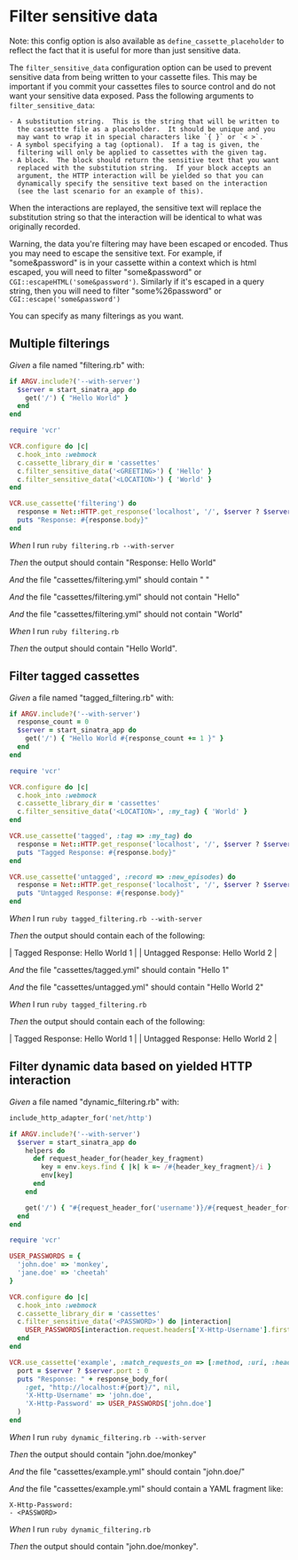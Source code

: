 # Filter sensitive data

Note: this config option is also available as `define_cassette_placeholder`
  to reflect the fact that it is useful for more than just sensitive data.

  The `filter_sensitive_data` configuration option can be used to prevent
  sensitive data from being written to your cassette files.  This may be
  important if you commit your cassettes files to source control and do
  not want your sensitive data exposed.  Pass the following arguments to
  `filter_sensitive_data`:

    - A substitution string.  This is the string that will be written to
      the cassettte file as a placeholder.  It should be unique and you
      may want to wrap it in special characters like `{ }` or `< >`.
    - A symbol specifying a tag (optional).  If a tag is given, the
      filtering will only be applied to cassettes with the given tag.
    - A block.  The block should return the sensitive text that you want
      replaced with the substitution string.  If your block accepts an
      argument, the HTTP interaction will be yielded so that you can
      dynamically specify the sensitive text based on the interaction
      (see the last scenario for an example of this).

  When the interactions are replayed, the sensitive text will replace the
  substitution string so that the interaction will be identical to what was
  originally recorded.

  Warning, the data you're filtering may have been escaped or encoded.
  Thus you may need to escape the sensitive text. For example, if
  "some&password" is in your cassette within a context which is html
  escaped, you will need to filter "some&amp;password" or
  `CGI::escapeHTML('some&password')`. Similarly if it's escaped in a
  query string, then you will need to filter "some%26password"
  or `CGI::escape('some&password')`

  You can specify as many filterings as you want.

## Multiple filterings

_Given_ a file named "filtering.rb" with:

```ruby
if ARGV.include?('--with-server')
  $server = start_sinatra_app do
    get('/') { "Hello World" }
  end
end

require 'vcr'

VCR.configure do |c|
  c.hook_into :webmock
  c.cassette_library_dir = 'cassettes'
  c.filter_sensitive_data('<GREETING>') { 'Hello' }
  c.filter_sensitive_data('<LOCATION>') { 'World' }
end

VCR.use_cassette('filtering') do
  response = Net::HTTP.get_response('localhost', '/', $server ? $server.port : 0)
  puts "Response: #{response.body}"
end
```

_When_ I run `ruby filtering.rb --with-server`

_Then_ the output should contain "Response: Hello World"

_And_ the file "cassettes/filtering.yml" should contain "<GREETING> <LOCATION>"

_And_ the file "cassettes/filtering.yml" should not contain "Hello"

_And_ the file "cassettes/filtering.yml" should not contain "World"

_When_ I run `ruby filtering.rb`

_Then_ the output should contain "Hello World".

## Filter tagged cassettes

_Given_ a file named "tagged_filtering.rb" with:

```ruby
if ARGV.include?('--with-server')
  response_count = 0
  $server = start_sinatra_app do
    get('/') { "Hello World #{response_count += 1 }" }
  end
end

require 'vcr'

VCR.configure do |c|
  c.hook_into :webmock
  c.cassette_library_dir = 'cassettes'
  c.filter_sensitive_data('<LOCATION>', :my_tag) { 'World' }
end

VCR.use_cassette('tagged', :tag => :my_tag) do
  response = Net::HTTP.get_response('localhost', '/', $server ? $server.port : 0)
  puts "Tagged Response: #{response.body}"
end

VCR.use_cassette('untagged', :record => :new_episodes) do
  response = Net::HTTP.get_response('localhost', '/', $server ? $server.port : 0)
  puts "Untagged Response: #{response.body}"
end
```

_When_ I run `ruby tagged_filtering.rb --with-server`

_Then_ the output should contain each of the following:

| Tagged Response: Hello World 1   |
| Untagged Response: Hello World 2 |

_And_ the file "cassettes/tagged.yml" should contain "Hello <LOCATION> 1"

_And_ the file "cassettes/untagged.yml" should contain "Hello World 2"

_When_ I run `ruby tagged_filtering.rb`

_Then_ the output should contain each of the following:

| Tagged Response: Hello World 1   |
| Untagged Response: Hello World 2 |

## Filter dynamic data based on yielded HTTP interaction

_Given_ a file named "dynamic_filtering.rb" with:

```ruby
include_http_adapter_for('net/http')

if ARGV.include?('--with-server')
  $server = start_sinatra_app do
    helpers do
      def request_header_for(header_key_fragment)
        key = env.keys.find { |k| k =~ /#{header_key_fragment}/i }
        env[key]
      end
    end

    get('/') { "#{request_header_for('username')}/#{request_header_for('password')}" }
  end
end

require 'vcr'

USER_PASSWORDS = {
  'john.doe' => 'monkey',
  'jane.doe' => 'cheetah'
}

VCR.configure do |c|
  c.hook_into :webmock
  c.cassette_library_dir = 'cassettes'
  c.filter_sensitive_data('<PASSWORD>') do |interaction|
    USER_PASSWORDS[interaction.request.headers['X-Http-Username'].first]
  end
end

VCR.use_cassette('example', :match_requests_on => [:method, :uri, :headers]) do
  port = $server ? $server.port : 0
  puts "Response: " + response_body_for(
    :get, "http://localhost:#{port}/", nil,
    'X-Http-Username' => 'john.doe',
    'X-Http-Password' => USER_PASSWORDS['john.doe']
  )
end
```

_When_ I run `ruby dynamic_filtering.rb --with-server`

_Then_ the output should contain "john.doe/monkey"

_And_ the file "cassettes/example.yml" should contain "john.doe/<PASSWORD>"

_And_ the file "cassettes/example.yml" should contain a YAML fragment like:

```
X-Http-Password:
- <PASSWORD>
```

_When_ I run `ruby dynamic_filtering.rb`

_Then_ the output should contain "john.doe/monkey".
